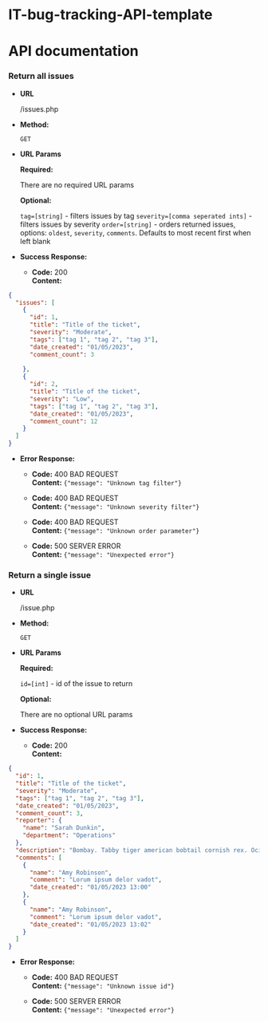 # IT-bug-tracking-API-template

# API documentation

### Return all issues

* **URL**

  /issues.php

* **Method:**

  `GET`

* **URL Params**

  **Required:**

  There are no required URL params

  **Optional:**
  
  `tag=[string]` - filters issues by tag
  `severity=[comma seperated ints]` - filters issues by severity
  `order=[string]` - orders returned issues, options: `oldest`, `severity`, `comments`. Defaults to most recent first when left blank
  
* **Success Response:**

    * **Code:** 200 <br />
      **Content:** <br />

```json
{
  "issues": [
    {
      "id": 1,
      "title": "Title of the ticket",
      "severity": "Moderate",
      "tags": ["tag 1", "tag 2", "tag 3"],
      "date_created": "01/05/2023",
      "comment_count": 3
      
    },
    {
      "id": 2,
      "title": "Title of the ticket",
      "severity": "Low",
      "tags": ["tag 1", "tag 2", "tag 3"],
      "date_created": "01/05/2023",
      "comment_count": 12
    }
  ]
}
```

* **Error Response:**

  * **Code:** 400 BAD REQUEST <br />
    **Content:** `{"message": "Unknown tag filter"}`

  * **Code:** 400 BAD REQUEST <br />
    **Content:** `{"message": "Unknown severity filter"}`

  * **Code:** 400 BAD REQUEST <br />
    **Content:** `{"message": "Unknown order parameter"}`

  * **Code:** 500 SERVER ERROR <br />
    **Content:** `{"message": "Unexpected error"}`

### Return a single issue

* **URL**

  /issue.php

* **Method:**

  `GET`

* **URL Params**

  **Required:**

  `id=[int]` - id of the issue to return

  **Optional:**
  
  There are no optional URL params
  
* **Success Response:**

    * **Code:** 200 <br />
      **Content:** <br />

```json
{
  "id": 1,
  "title": "Title of the ticket",
  "severity": "Moderate",
  "tags": ["tag 1", "tag 2", "tag 3"],
  "date_created": "01/05/2023",
  "comment_count": 3,
  "reporter": {
    "name": "Sarah Dunkin",
    "department": "Operations"
  },
  "description": "Bombay. Tabby tiger american bobtail cornish rex. Ocicat tom kitten cougar. Donskoy tomcat russian blue yet sphynx.",
  "comments": [
    {
      "name": "Amy Robinson",
      "comment": "Lorum ipsum delor vadot",
      "date_created": "01/05/2023 13:00"
    },
    {
      "name": "Amy Robinson",
      "comment": "Lorum ipsum delor vadot",
      "date_created": "01/05/2023 13:02"
    }
  ]
}
```

* **Error Response:**

  * **Code:** 400 BAD REQUEST <br />
    **Content:** `{"message": "Unknown issue id"}`

  * **Code:** 500 SERVER ERROR <br />
    **Content:** `{"message": "Unexpected error"}`
